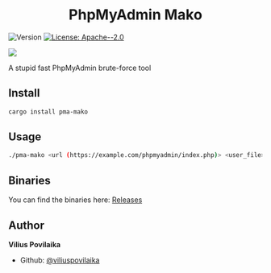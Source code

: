 <h1 align="center">PhpMyAdmin Mako</h1>
<p>
  <img alt="Version" src="https://img.shields.io/badge/version-0.1.0-blue.svg?cacheSeconds=2592000" />
  <a href="#" target="_blank">
    <img alt="License: Apache--2.0" src="https://img.shields.io/badge/License-Apache--2.0-yellow.svg" />
  </a>
</p>

<img src="https://media.giphy.com/media/yrdrTepXDfIU1ax2E2/giphy.gif"/>

A stupid fast PhpMyAdmin brute-force tool

## Install

```sh
cargo install pma-mako
```

## Usage

```sh
./pma-mako <url (https://example.com/phpmyadmin/index.php)> <user_file> <pass_file> <thread_count> <server (usually 1)>
```

## Binaries

You can find the binaries here: [Releases](https://github.com/viliuspovilaika/pma-mako/releases/)

## Author

**Vilius Povilaika**

* Github: [@viliuspovilaika](https://github.com/viliuspovilaika)
